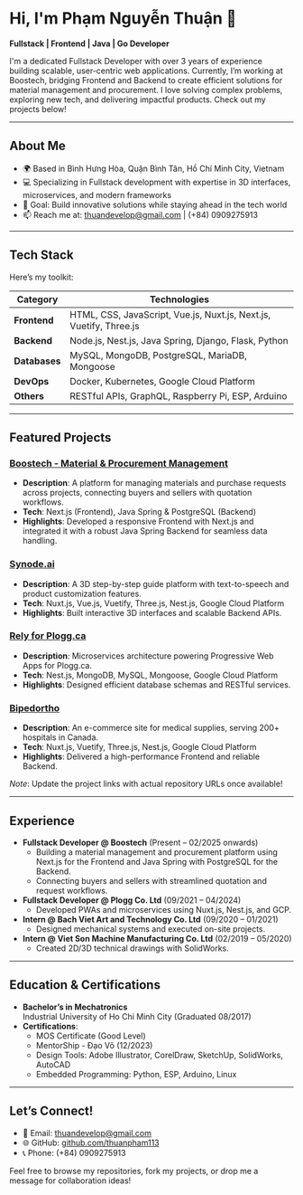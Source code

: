 # Hi, I'm Phạm Nguyễn Thuận 👋  
**Fullstack | Frontend | Java | Go Developer**  

I'm a dedicated Fullstack Developer with over 3 years of experience building scalable, user-centric web applications. Currently, I’m working at Boostech, bridging Frontend and Backend to create efficient solutions for material management and procurement. I love solving complex problems, exploring new tech, and delivering impactful products. Check out my projects below!

---

## About Me  
- 🌍 Based in Bình Hưng Hòa, Quận Bình Tân, Hồ Chí Minh City, Vietnam  
- 💻 Specializing in Fullstack development with expertise in 3D interfaces, microservices, and modern frameworks  
- 🎯 Goal: Build innovative solutions while staying ahead in the tech world  
- 📫 Reach me at: [thuandevelop@gmail.com](mailto:thuandevelop@gmail.com) | (+84) 0909275913  

---

## Tech Stack  
Here’s my toolkit:  

| **Category**      | **Technologies**                          |  
|--------------------|-------------------------------------------|  
| **Frontend**      | HTML, CSS, JavaScript, Vue.js, Nuxt.js, Next.js, Vuetify, Three.js |  
| **Backend**       | Node.js, Nest.js, Java Spring, Django, Flask, Python   |  
| **Databases**     | MySQL, MongoDB, PostgreSQL, MariaDB, Mongoose         |  
| **DevOps**        | Docker, Kubernetes, Google Cloud Platform |  
| **Others**        | RESTful APIs, GraphQL, Raspberry Pi, ESP, Arduino |

---

## Featured Projects  

### [Boostech - Material & Procurement Management](https://github.com/thuanpham113/boostech-project)  
- **Description**: A platform for managing materials and purchase requests across projects, connecting buyers and sellers with quotation workflows.  
- **Tech**: Next.js (Frontend), Java Spring & PostgreSQL (Backend)  
- **Highlights**: Developed a responsive Frontend with Next.js and integrated it with a robust Java Spring Backend for seamless data handling.  

### [Synode.ai](https://github.com/thuanpham113/synode-ai)  
- **Description**: A 3D step-by-step guide platform with text-to-speech and product customization features.  
- **Tech**: Nuxt.js, Vue.js, Vuetify, Three.js, Nest.js, Google Cloud Platform  
- **Highlights**: Built interactive 3D interfaces and scalable Backend APIs.  

### [Rely for Plogg.ca](https://github.com/thuanpham113/rely-plogg)  
- **Description**: Microservices architecture powering Progressive Web Apps for Plogg.ca.  
- **Tech**: Nest.js, MongoDB, MySQL, Mongoose, Google Cloud Platform  
- **Highlights**: Designed efficient database schemas and RESTful services.  

### [Bipedortho](https://github.com/thuanpham113/bipedortho)  
- **Description**: An e-commerce site for medical supplies, serving 200+ hospitals in Canada.  
- **Tech**: Nuxt.js, Vuetify, Three.js, Nest.js, Google Cloud Platform  
- **Highlights**: Delivered a high-performance Frontend and reliable Backend.  

*Note*: Update the project links with actual repository URLs once available!

---

## Experience  
- **Fullstack Developer @ Boostech** (Present – 02/2025 onwards)  
  - Building a material management and procurement platform using Next.js for the Frontend and Java Spring with PostgreSQL for the Backend.  
  - Connecting buyers and sellers with streamlined quotation and request workflows.  
- **Fullstack Developer @ Plogg Co. Ltd** (09/2021 – 04/2024)  
  - Developed PWAs and microservices using Nuxt.js, Nest.js, and GCP.  
- **Intern @ Bach Viet Art and Technology Co. Ltd** (09/2020 – 01/2021)  
  - Designed mechanical systems and executed on-site projects.  
- **Intern @ Viet Son Machine Manufacturing Co. Ltd** (02/2019 – 05/2020)  
  - Created 2D/3D technical drawings with SolidWorks.  

---

## Education & Certifications  
- **Bachelor’s in Mechatronics**  
  Industrial University of Ho Chi Minh City (Graduated 08/2017)  
- **Certifications**:  
  - MOS Certificate (Good Level)  
  - MentorShip - Đạo Võ (12/2023)  
  - Design Tools: Adobe Illustrator, CorelDraw, SketchUp, SolidWorks, AutoCAD  
  - Embedded Programming: Python, ESP, Arduino, Linux  

---

## Let’s Connect!  
- 📧 Email: [thuandevelop@gmail.com](mailto:thuandevelop@gmail.com)  
- 🌐 GitHub: [github.com/thuanpham113](https://github.com/thuanpham113)  
- 📞 Phone: (+84) 0909275913  

Feel free to browse my repositories, fork my projects, or drop me a message for collaboration ideas!
